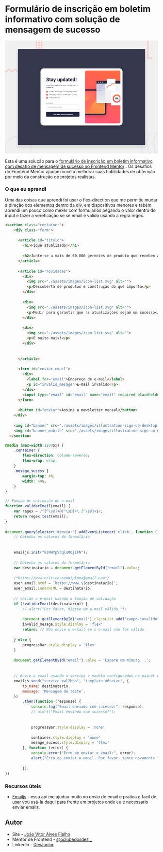 # Formulário de inscrição em boletim informativo com solução de mensagem de sucesso

![Visualização do design do formulário de inscrição no boletim informativo com desafio de codificação de mensagem de sucesso](./design/desktop-preview.jpg)

Esta é uma solução para o [formulário de inscrição em boletim informativo com desafio de mensagem de sucesso no Frontend Mentor](https://www.frontendmentor.io/challenges/newsletter-signup-form-with-success-message-3FC1AZbNrv) . Os desafios do Frontend Mentor ajudam você a melhorar suas habilidades de obtenção por meio da construção de projetos realistas.

### O que eu aprendi

Uma das coisas que aprendi foi usar o flex-direction que me permitiu mudar a direção dos elementos dentro da div, em dispositivos menores e tabém aprendi um pouco como mexer com formularios pegando o valor dentro do input e fazer a vereficação se se email e valido usando a regra regex. 

```html
<section class="container">
    <div class="form">

      <article id="titulo">
        <h1>Fique atualizado!</h1>

        <h2>Junte-se a mais de 60.000 gerentes de produto que recebem atualizações mensais sobre:</h2>
      </article>

      <article id="novidades">
        <div>
          <img src="./assets/images/icon-list.svg" alt="">
          <p>Descoberta de produtos e construção do que importa</p>
        </div>

        <div>
          <img src="./assets/images/icon-list.svg" alt="">
          <p>Medir para garantir que as atualizações sejam um sucesso</p>
        </div>

        <div>
          <img src="./assets/images/icon-list.svg" alt="">
          <p>E muito mais!</p>
        </div>


      </article>

      <form id="enviar_email">
        <div>
          <label for="email">Endereço de e-mail</label>
          <p id="invalid_mesage">E-mail invalido</p>
        </div>
        <input type="email" id="email" name="email" required placeholder="ash@loremcompany.com">
      </form>

      <button id="enviar">Assine a newsletter mensal</button>
    </div>

    <img id="banner" src="./assets/images/illustration-sign-up-desktop.svg" alt="">
    <img id="banner_mobile" src="./assets/images/illustration-sign-up-mobile.svg" alt="">
  </section>
```
```css
@media (max-width:1200px) {
    .container {
        flex-direction: column-reverse;
        flex-wrap: wrap;
    }
    .mesage_sucess {
        margin-top: 4%;
        width: 40%;
    }
}
```
```js
// Função de validação de e-mail
function validarEmail(email) {
    var regex = /^[^\s@]+@[^\s@]+\.[^\s@]+$/;
    return regex.test(email);
}

document.querySelector('#enviar').addEventListener('click', function () {
    // Obtenha os valores do formulário

    
    emailjs.init("03NHYpS3qlm0Qj1FN");

    // Obtenha os valores do formulário
    var destinatario = document.getElementById("email").value;

    /*https://www.criticossemdiploma@gmail.com*/
    user_email.href = `https://www.${destinatario}`;
    user_email.innerHTML = destinatario;

    // Valide o e-mail usando a função de validação
    if (!validarEmail(destinatario)) {
        // alert("Por favor, digite um e-mail válido.");

        document.getElementById("email").classList.add("campo-invalido");
        invalid_mesage.style.display = 'flex'
        return; // Não envie o e-mail se o e-mail não for válido

    } else {
        progressBar.style.display = 'flex'
    }

    document.getElementById("email").value = 'Espere um minuto...';

  
    // Envie o email usando o serviço e modelo configurados no painel do EmailJS
    emailjs.send("service_xwl2hps", "template_x6neizr", {
        to_name: destinatario,
        message: 'Mensagem de teste',
    })
        .then(function (response) {
            console.log("Email enviado com sucesso:", response);
            // alert("Email enviado com sucesso!");

            
            progressBar.style.display = 'none'

            container.style.display = 'none'
            mesage_sucess.style.display = 'flex'
        }, function (error) {
            console.error("Erro ao enviar o email:", error);
            alert("Erro ao enviar o email. Por favor, tente novamente.");

        });
})
```

### Recursos úteis

- [Emailjs](https://dashboard.emailjs.com/) - essa api me ajudou muito no envio de email e pratica e facil de usar vou usá-la daqui para frente em projetos onde eu e necessario enviar emails.


## Autor

- Site - [João Vitor Alves Fialho](https://oclubedosdez.github.io/Formulario-de-inscricao/)
- Mentor de Frontend - [@oclubedosdez _](https://www.frontendmentor.io/profile/oclubedosdez)
- Linkedin - [DevJunior](https://www.linkedin.com/in/jo%C3%A3o-vitor-devjunior-oclubedosdez/?originalSubdomain=br)






